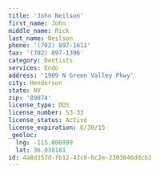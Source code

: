 ```yaml
---
title: 'John Neilson'
first_name: John
middle_name: Rick
last_name: Neilson
phone: '(702) 897-1611'
fax: '(702) 897-1396'
category: Dentists
services: Endo
address: '1909 N Green Valley Pkwy'
city: Henderson
state: NV
zip: '89074'
license_type: DDS
license_number: S3-33
license_status: Active
license_expiration: 6/30/15
_geoloc:
  lng: -115.086999
  lat: 36.038181
id: 4a8d357d-fb12-43c0-bc2e-2303846ddcb2
---
```

